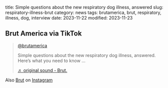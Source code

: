 title: Simple questions about the new respiratory dog illness, answered
slug: respiratory-illness-brut
category: news
tags: brutamerica, brut, respiratory, illness, dog, interview
date: 2023-11-22
modified: 2023-11-23

## Brut America via TikTok

<blockquote class="tiktok-embed" cite="https://www.tiktok.com/@brutamerica/video/7308070324803931438" data-video-id="7308070324803931438" style="max-width: 605px;min-width: 325px;" > <section> <a target="_blank" title="@brutamerica" href="https://www.tiktok.com/@brutamerica?refer=embed">@brutamerica</a> <p>Simple questions about the new respiratory dog illness, answered. Here’s what you need to know … </p> <a target="_blank" title="♬ original sound - Brut." href="https://www.tiktok.com/music/original-sound-7308070483591695146?refer=embed">♬ original sound - Brut.</a> </section> </blockquote> <script async src="https://www.tiktok.com/embed.js"></script>


Also [Brut](https://brut.media) on [Instagram](https://www.instagram.com/reel/C0XGzu_LmiC/)
